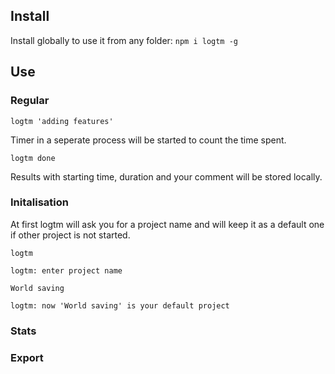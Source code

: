 

## Install

Install globally to use it from any folder: `npm i logtm -g`


## Use

### Regular

`logtm 'adding features' `

Timer in a seperate process will be started to count the time spent. 

`logtm done`

Results with starting time, duration and your comment will be stored locally.


### Initalisation

At first logtm will ask you for a project name and will keep it as a default one if other project is not started.

`logtm `

`logtm: enter project name`

`World saving`

`logtm: now 'World saving' is your default project`

### Stats


### Export

